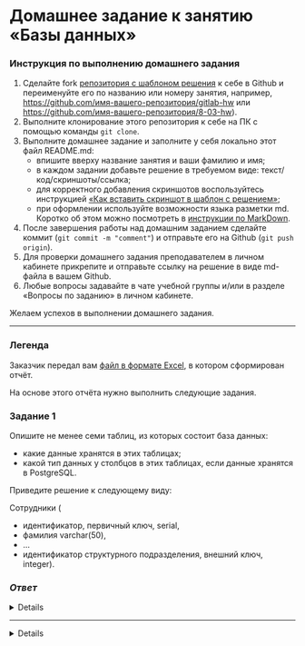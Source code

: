 # Домашнее задание к занятию «Базы данных»

### Инструкция по выполнению домашнего задания

1. Сделайте fork [репозитория c шаблоном решения](https://github.com/netology-code/sys-pattern-homework) к себе в Github и переименуйте его по названию или номеру занятия, например, https://github.com/имя-вашего-репозитория/gitlab-hw или https://github.com/имя-вашего-репозитория/8-03-hw).
2. Выполните клонирование этого репозитория к себе на ПК с помощью команды `git clone`.
3. Выполните домашнее задание и заполните у себя локально этот файл README.md:
   - впишите вверху название занятия и ваши фамилию и имя;
   - в каждом задании добавьте решение в требуемом виде: текст/код/скриншоты/ссылка;
   - для корректного добавления скриншотов воспользуйтесь инструкцией [«Как вставить скриншот в шаблон с решением»](https://github.com/netology-code/sys-pattern-homework/blob/main/screen-instruction.md);
   - при оформлении используйте возможности языка разметки md. Коротко об этом можно посмотреть в [инструкции по MarkDown](https://github.com/netology-code/sys-pattern-homework/blob/main/md-instruction.md).
4. После завершения работы над домашним заданием сделайте коммит (`git commit -m "comment"`) и отправьте его на Github (`git push origin`).
5. Для проверки домашнего задания преподавателем в личном кабинете прикрепите и отправьте ссылку на решение в виде md-файла в вашем Github.
6. Любые вопросы задавайте в чате учебной группы и/или в разделе «Вопросы по заданию» в личном кабинете.

Желаем успехов в выполнении домашнего задания.

---
### Легенда

Заказчик передал вам [файл в формате Excel](https://github.com/netology-code/sdb-homeworks/blob/main/resources/hw-12-1.xlsx), в котором сформирован отчёт. 

На основе этого отчёта нужно выполнить следующие задания.

### Задание 1

Опишите не менее семи таблиц, из которых состоит база данных:

- какие данные хранятся в этих таблицах;
- какой тип данных у столбцов в этих таблицах, если данные хранятся в PostgreSQL.

Приведите решение к следующему виду:

Сотрудники (

- идентификатор, первичный ключ, serial,
- фамилия varchar(50),
- ...
- идентификатор структурного подразделения, внешний ключ, integer).

### *Ответ*

<details>

*1. Сотрудники*
   - Идентификатор (первичный ключ serial),
   - Фамилия, Имя, Отчество, varchar(100),
   - Дата приема на работу (Date),
   - Оклад (DECIMAL 10, 2),
   - Должность, varchar(100), должность_id (INTEGER),
   - Тип подразделения, VARCHAR(50), код_подразделения_id (INTEGER),
   - Структурное подразделение, VARCHAR(50), код_структурного_поразделения_id (INTEGER),
   - Филиал, VARCHAR(50), название_города_id (INTEGER),
   - проект, VARCHAR(50), проект_id (INTEGER)

*2. Должность*
   - Идентификатор (первичный ключ serial),
   - Должность, varchar(100)
   - Идентификатор_сотрудника_id (INTEGER)

*3. Тип подразделения*
   - Идентификатор (первичный ключ serial),
   - Тип подразделения (полное название), varchar(100)
   - Идентификатор_структурного_подразделения_id (INTEGER)

*4. Код структурного поразделения*
   - Идентификатор (первичный ключ serial),
   - Полное наименование структурного подразделения, varchar(100)
   - Идентификатор_должности_id (INTEGER)

*5.  Филиал*
   - Идентификатор (первичный ключ serial),
   - Полный адрес филиала, varchar(255)

*6. Проект*
   - Идентификатор (первичный ключ serial),
   - Наазвание проекта, varchar(100)
   - Идентификатор_сотрудника_id (INTEGER)

*7. Назначение на проект*
   - Идентификатор_проекта_id (INTEGER)
   - Идентификатор_сотрудника_id (INTEGER)

</details>

---

<details>

## Дополнительные задания (со звёздочкой*)
Эти задания дополнительные, то есть не обязательные к выполнению, и никак не повлияют на получение вами зачёта по этому домашнему заданию. Вы можете их выполнить, если хотите глубже шире разобраться в материале.


### Задание 2*

Перечислите, какие, на ваш взгляд, в этой денормализованной таблице встречаются функциональные зависимости и какие правила вывода нужно применить, чтобы нормализовать данные.

</details>
